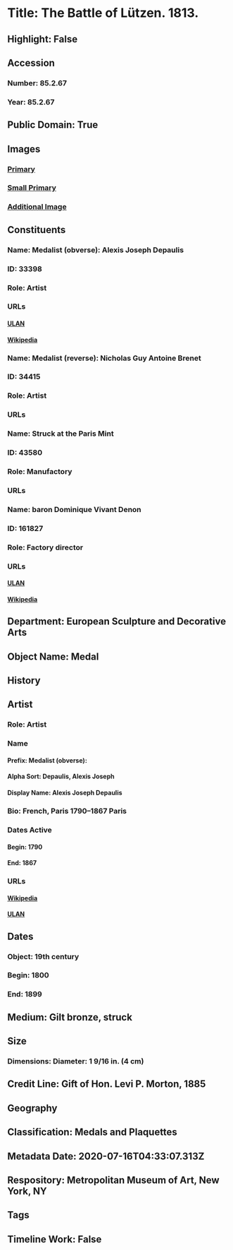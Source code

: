 # Title: The Battle of Lützen. 1813.
## Highlight: False
## Accession
### Number: 85.2.67
### Year: 85.2.67
## Public Domain: True
## Images
### [Primary](https://images.metmuseum.org/CRDImages/es/original/30703.jpg)
### [Small Primary](https://images.metmuseum.org/CRDImages/es/web-large/30703.jpg)
### [Additional Image](https://images.metmuseum.org/CRDImages/es/original/30702.jpg)
## Constituents
### Name: Medalist (obverse): Alexis Joseph Depaulis
### ID: 33398
### Role: Artist
### URLs
#### [ULAN](http://vocab.getty.edu/page/ulan/500123476)
#### [Wikipedia](https://www.wikidata.org/wiki/Q2372825)
### Name: Medalist (reverse): Nicholas Guy Antoine Brenet
### ID: 34415
### Role: Artist
### URLs
### Name: Struck at the Paris Mint
### ID: 43580
### Role: Manufactory
### URLs
### Name: baron Dominique Vivant Denon
### ID: 161827
### Role: Factory director
### URLs
#### [ULAN](http://vocab.getty.edu/page/ulan/500032492)
#### [Wikipedia](https://www.wikidata.org/wiki/Q468618)
## Department: European Sculpture and Decorative Arts
## Object Name: Medal
## History
## Artist
### Role: Artist
### Name
#### Prefix: Medalist (obverse):
#### Alpha Sort: Depaulis, Alexis Joseph
#### Display Name: Alexis Joseph Depaulis
### Bio: French, Paris 1790–1867 Paris
### Dates Active
#### Begin: 1790
#### End: 1867
### URLs
#### [Wikipedia](https://www.wikidata.org/wiki/Q2372825)
#### [ULAN](http://vocab.getty.edu/page/ulan/500123476)
## Dates
### Object: 19th century
### Begin: 1800
### End: 1899
## Medium: Gilt bronze, struck
## Size
### Dimensions: Diameter: 1 9/16 in. (4 cm)
## Credit Line: Gift of Hon. Levi P. Morton, 1885
## Geography
## Classification: Medals and Plaquettes
## Metadata Date: 2020-07-16T04:33:07.313Z
## Respository: Metropolitan Museum of Art, New York, NY
## Tags
## Timeline Work: False